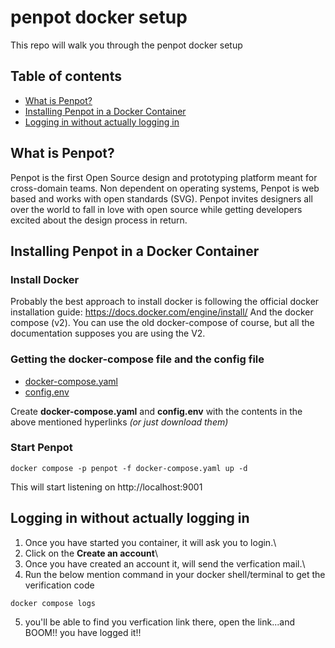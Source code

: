 # penpot docker setup
This repo will walk you through the penpot docker setup

## Table of contents
- [What is Penpot?](https://github.com/AnonymousXsn/penpot_docker_setup#what-is-penpot)
- [Installing Penpot in a Docker Container](https://github.com/AnonymousXsn/penpot_docker_setup#installing-penpot-in-a-docker-container)
- [Logging in without actually logging in](https://github.com/AnonymousXsn/penpot_docker_setup#logging-in-without-actually-logging-in)

## What is Penpot?
Penpot is the first Open Source design and prototyping platform meant for cross-domain teams. Non dependent on operating systems, Penpot is web based and works with open standards (SVG). Penpot invites designers all over the world to fall in love with open source while getting developers excited about the design process in return.

## Installing Penpot in a Docker Container
### Install Docker
Probably the best approach to install docker is following the official docker installation guide: https://docs.docker.com/engine/install/
And the docker compose (v2). You can use the old docker-compose of course, but all the documentation supposes you are using the V2.
### Getting the docker-compose file and the config file
- [docker-compose.yaml](https://raw.githubusercontent.com/penpot/penpot/main/docker/images/docker-compose.yaml)
- [config.env](https://raw.githubusercontent.com/penpot/penpot/main/docker/images/config.env)

Create **docker-compose.yaml** and **config.env** with the contents in the above mentioned hyperlinks *(or just download them)*

### Start Penpot
```
docker compose -p penpot -f docker-compose.yaml up -d
```
This will start listening on http://localhost:9001

## Logging in without actually logging in
1. Once you have started you container, it will ask you to login.\
2. Click on the **Create an account**\
3. Once you have created an account it, will send the verfication mail.\
4. Run the below mention command in your docker shell/terminal to get the verification code
```
docker compose logs
```
5. you'll be able to find you verfication link there, open the link...and BOOM!! you have logged it!!
